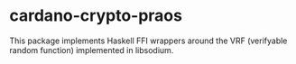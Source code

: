 # cardano-crypto-praos

This package implements Haskell FFI wrappers around the VRF (verifyable random
function) implemented in libsodium.

